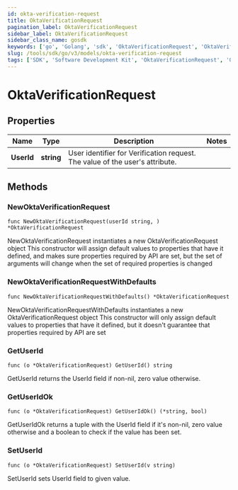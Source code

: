 ```yaml
---
id: okta-verification-request
title: OktaVerificationRequest
pagination_label: OktaVerificationRequest
sidebar_label: OktaVerificationRequest
sidebar_class_name: gosdk
keywords: ['go', 'Golang', 'sdk', 'OktaVerificationRequest', 'OktaVerificationRequest'] 
slug: /tools/sdk/go/v3/models/okta-verification-request
tags: ['SDK', 'Software Development Kit', 'OktaVerificationRequest', 'OktaVerificationRequest']
---
```


# OktaVerificationRequest

## Properties

Name | Type | Description | Notes
------------ | ------------- | ------------- | -------------
**UserId** | **string** | User identifier for Verification request. The value of the user's attribute. | 

## Methods

### NewOktaVerificationRequest

`func NewOktaVerificationRequest(userId string, ) *OktaVerificationRequest`

NewOktaVerificationRequest instantiates a new OktaVerificationRequest object
This constructor will assign default values to properties that have it defined,
and makes sure properties required by API are set, but the set of arguments
will change when the set of required properties is changed

### NewOktaVerificationRequestWithDefaults

`func NewOktaVerificationRequestWithDefaults() *OktaVerificationRequest`

NewOktaVerificationRequestWithDefaults instantiates a new OktaVerificationRequest object
This constructor will only assign default values to properties that have it defined,
but it doesn't guarantee that properties required by API are set

### GetUserId

`func (o *OktaVerificationRequest) GetUserId() string`

GetUserId returns the UserId field if non-nil, zero value otherwise.

### GetUserIdOk

`func (o *OktaVerificationRequest) GetUserIdOk() (*string, bool)`

GetUserIdOk returns a tuple with the UserId field if it's non-nil, zero value otherwise
and a boolean to check if the value has been set.

### SetUserId

`func (o *OktaVerificationRequest) SetUserId(v string)`

SetUserId sets UserId field to given value.



